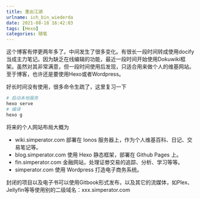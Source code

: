 ```yaml
---
title: 重出江湖
urlname: ich_bin_wiederda
date: 2021-08-18 16:42:03
tags: [Hexo]
categories: 随笔
---
```




这个博客有停更两年多了。中间发生了很多变化。有很长一段时间转成使用docify当成主力笔记。因为缺乏在线编辑的功能，最近一段时间开始使用Dokuwiki框架。虽然对其非常满意，但一段时间使用后发现，只适合用来做个人的维基网站。至于博客，也许还是要使用Hexo或者Wordpress。

<!-- less -->

好长时间没有使用，很多命令生疏了，这里复习一下

```bash
# 启动本地服务
hexo serve
# 编译
hexo g 
```



将来的个人网站布局大概为

- wiki.simperator.com 部署在 Ionos 服务器上，作为个人维基百科、日记、交易笔记等。
- blog.simperator.com 使用 Hexo 静态框架，部署在 Github Pages 上。
- fin.simperator.com 金融网站，处理证劵交易的追踪、分析、学习等等。
- simperator.com 使用 Wordpress 打造电子商务系统。



封闭的项目以及电子书可以使用Gitbook形式发布，以及其它的流媒体，如Plex、Jellyfin等等使用别的二级域名：xxx.simperator.com